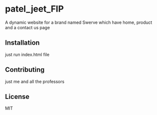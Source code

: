 # patel_jeet_FIP

A dynamic website for a brand named Swerve which have home, product and a contact us page

## Installation

just run index.html file 

## Contributing

just me 
and all the professors

## License

MIT